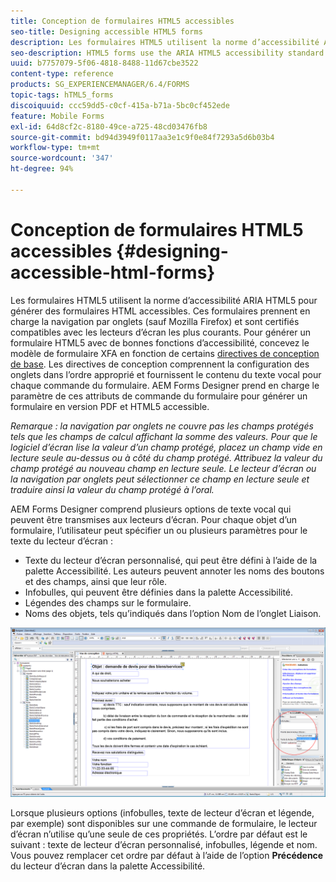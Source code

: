 ```yaml
---
title: Conception de formulaires HTML5 accessibles
seo-title: Designing accessible HTML5 forms
description: Les formulaires HTML5 utilisent la norme d’accessibilité ARIA HTML5. Ces formulaires prennent en charge la navigation par onglets et sont certifiés pour être compatibles avec les lecteurs d’écran courants.
seo-description: HTML5 forms use the ARIA HTML5 accessibility standard. These forms support tabbed navigation and are certified to be compatible with common screen readers.
uuid: b7757079-5f06-4818-8488-11d67cbe3522
content-type: reference
products: SG_EXPERIENCEMANAGER/6.4/FORMS
topic-tags: hTML5_forms
discoiquuid: ccc59dd5-c0cf-415a-b71a-5bc0cf452ede
feature: Mobile Forms
exl-id: 64d8cf2c-8180-49ce-a725-48cd03476fb8
source-git-commit: bd94d3949f0117aa3e1c9f0e84f7293a5d6b03b4
workflow-type: tm+mt
source-wordcount: '347'
ht-degree: 94%

---
```


# Conception de formulaires HTML5 accessibles {#designing-accessible-html-forms}

Les formulaires HTML5 utilisent la norme d’accessibilité ARIA HTML5 pour générer des formulaires HTML accessibles. Ces formulaires prennent en charge la navigation par onglets (sauf Mozilla Firefox) et sont certifiés compatibles avec les lecteurs d’écran les plus courants. Pour générer un formulaire HTML5 avec de bonnes fonctions d’accessibilité, concevez le modèle de formulaire XFA en fonction de certains [directives de conception de base](/help/forms/using/best-practices-for-html5-forms.md). Les directives de conception comprennent la configuration des onglets dans l’ordre approprié et fournissent le contenu du texte vocal pour chaque commande du formulaire. AEM Forms Designer prend en charge le paramètre de ces attributs de commande du formulaire pour générer un formulaire en version PDF et HTML5 accessible.

*Remarque : la navigation par onglets ne couvre pas les champs protégés tels que les champs de calcul affichant la somme des valeurs. Pour que le logiciel d’écran lise la valeur d’un champ protégé, placez un champ vide en lecture seule au-dessus ou à côté du champ protégé. Attribuez la valeur du champ protégé au nouveau champ en lecture seule. Le lecteur d’écran ou la navigation par onglets peut sélectionner ce champ en lecture seule et traduire ainsi la valeur du champ protégé à l’oral.*

AEM Forms Designer comprend plusieurs options de texte vocal qui peuvent être transmises aux lecteurs d’écran. Pour chaque objet d’un formulaire, l’utilisateur peut spécifier un ou plusieurs paramètres pour le texte du lecteur d’écran :

* Texte du lecteur d’écran personnalisé, qui peut être défini à l’aide de la palette Accessibilité. Les auteurs peuvent annoter les noms des boutons et des champs, ainsi que leur rôle.
* Infobulles, qui peuvent être définies dans la palette Accessibilité.
* Légendes des champs sur le formulaire.
* Noms des objets, tels qu’indiqués dans l’option Nom de l’onglet Liaison.

![Accessibilité](assets/accessibility.png)

Lorsque plusieurs options (infobulles, texte de lecteur d’écran et légende, par exemple) sont disponibles sur une commande de formulaire, le lecteur d’écran n’utilise qu’une seule de ces propriétés. L’ordre par défaut est le suivant : texte de lecteur d’écran personnalisé, infobulles, légende et nom. Vous pouvez remplacer cet ordre par défaut à l’aide de l’option **Précédence** du lecteur d’écran dans la palette Accessibilité.
